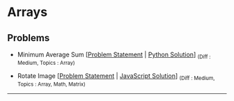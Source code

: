 # Arrays

## Problems 

- Minimum Average Sum [[Problem Statement](https://leetcode.com/problems/minimum-average-difference/) | [Python Solution](/CompetitiveProgramming/Arrays/minimumAverageSum.py)] <sub> (Diff : Medium, Topics : Array)</sub> 

- Rotate Image [[Problem Statement](https://leetcode.com/problems/rotate-image/) | [JavaScript Solution](/CompetitiveProgramming/Arrays/rotateImage.js)] <sub> (Diff : Medium, Topics : Array, Math, Matrix)</sub> 

---